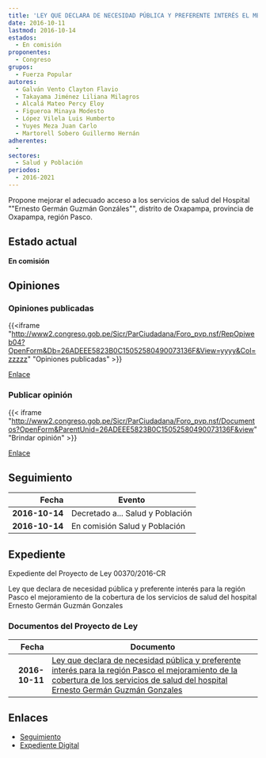 ```yaml
---
title: 'LEY QUE DECLARA DE NECESIDAD PÚBLICA Y PREFERENTE INTERÉS EL MEJORAMIENTO DE LA COBERTURA DE LOS SERVICIOS DE SALUD DEL HOSPITAL "ERNESTO GERMAN GUZMÁN GONZÁLES", DEL DISTRITO DE OXAPAMPA, PROV. DE OXAPAMPA, REGIÓN PASCO.'
date: 2016-10-11
lastmod: 2016-10-14
estados: 
  - En comisión
proponentes: 
  - Congreso
grupos: 
  - Fuerza Popular
autores: 
  - Galván Vento Clayton Flavio
  - Takayama Jiménez Liliana Milagros
  - Alcalá Mateo Percy Eloy
  - Figueroa Minaya Modesto
  - López Vilela Luis Humberto
  - Yuyes Meza Juan Carlo
  - Martorell Sobero Guillermo Hernán
adherentes: 
  - 
sectores: 
  - Salud y Población
periodos: 
  - 2016-2021
---
```


Propone mejorar el adecuado acceso a los servicios de salud del Hospital ""Ernesto Germán Guzmán Gonzáles"", distrito de Oxapampa, provincia de Oxapampa, región Pasco.


## Estado actual

**En comisión**

## Opiniones

### Opiniones publicadas

{{<iframe "http://www2.congreso.gob.pe/Sicr/ParCiudadana/Foro_pvp.nsf/RepOpiweb04?OpenForm&Db=26ADEEE5823B0C15052580490073136F&View=yyyy&Col=zzzzz" "Opiniones publicadas" >}}

[Enlace](http://www2.congreso.gob.pe/Sicr/ParCiudadana/Foro_pvp.nsf/RepOpiweb04?OpenForm&Db=26ADEEE5823B0C15052580490073136F&View=yyyy&Col=zzzzz)
### Publicar opinión

{{< iframe "http://www2.congreso.gob.pe/Sicr/ParCiudadana/Foro_pvp.nsf/Documentos?OpenForm&ParentUnid=26ADEEE5823B0C15052580490073136F&view" "Brindar opinión" >}}

[Enlace](http://www2.congreso.gob.pe/Sicr/ParCiudadana/Foro_pvp.nsf/Documentos?OpenForm&ParentUnid=26ADEEE5823B0C15052580490073136F&view)

## Seguimiento

| Fecha | Evento |
|------:|--------|
| **2016-10-14** | Decretado a... Salud y Población|
| **2016-10-14** | En comisión Salud y Población|


## Expediente

Expediente del Proyecto de Ley 00370/2016-CR

Ley que declara de necesidad pública y preferente interés para la región Pasco el mejoramiento de la cobertura de los servicios de salud del hospital Ernesto Germán Guzmán Gonzales


### Documentos del Proyecto de Ley

| Fecha | Documento |
|------:|--------|
| **2016-10-11** | [Ley que declara de necesidad pública y preferente interés para la región Pasco el mejoramiento de la cobertura de los servicios de salud del hospital Ernesto Germán Guzmán Gonzales](http://www.leyes.congreso.gob.pe/Documentos/2016_2021/Proyectos_de_Ley_y_de_Resoluciones_Legislativas/PL0037020161011..pdf) |

## Enlaces 

- [Seguimiento](http://www2.congreso.gob.pe/Sicr/TraDocEstProc/CLProLey2016.nsf/f7fff46988ca05b1052578e100829cc7/28603ae1c5ee3a59052580490077b3e8?OpenDocument)
- [Expediente Digital](http://www2.congreso.gob.pehttp://www2.congreso.gob.pe/Sicr/TraDocEstProc/CLProLey2016.nsf/f7fff46988ca05b1052578e100829cc7/28603ae1c5ee3a59052580490077b3e8?OpenDocument&Click=05257FB7005EB655.eb71d0cf91d8294e05256cdf006b5706/$Body/0.1C6C)
